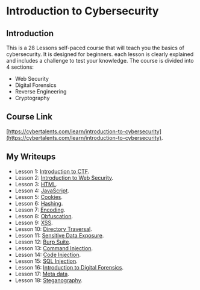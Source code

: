 # Introduction to Cybersecurity

## Introduction

This is a 28 Lessons self-paced course that will teach you the basics of cybersecurity. It is designed for beginners. each lesson is clearly explained and includes a challenge to test your knowledge. The course is divided into 4 sections:

- Web Security
- Digital Forensics
- Reverse Engineering
- Cryptography

## Course Link

[https://cybertalents.com/learn/introduction-to-cybersecurity](https://cybertalents.com/learn/introduction-to-cybersecurity).

## My Writeups

- Lesson 1: [Introduction to CTF](./lesson-1.md).
- Lesson 2: [Introduction to Web Security](./lesson-2.md).
- Lesson 3: [HTML](./lesson-3.md).
- Lesson 4: [JavaScript](./lesson-4.md).
- Lesson 5: [Cookies](./lesson-5.md).
- Lesson 6: [Hashing](./lesson-6.md).
- Lesson 7: [Encoding](./lesson-7.md).
- Lesson 8: [Obfuscation](./lesson-8.md).
- Lesson 9: [XSS](./lesson-9.md).
- Lesson 10: [Directory Traversal](./lesson-10.md).
- Lesson 11: [Sensitive Data Exposure](./lesson-11.md).
- Lesson 12: [Burp Suite](./lesson-12.md).
- Lesson 13: [Command Injection](./lesson-13.md).
- Lesson 14: [Code Injection](./lesson-14.md).
- Lesson 15: [SQL Injection](./lesson-15.md).
- Lesson 16: [Introduction to Digital Forensics](./lesson-16.md).
- Lesson 17: [Meta data](./lesson-17.md).
- Lesson 18: [Steganography](./lesson-18.md).
